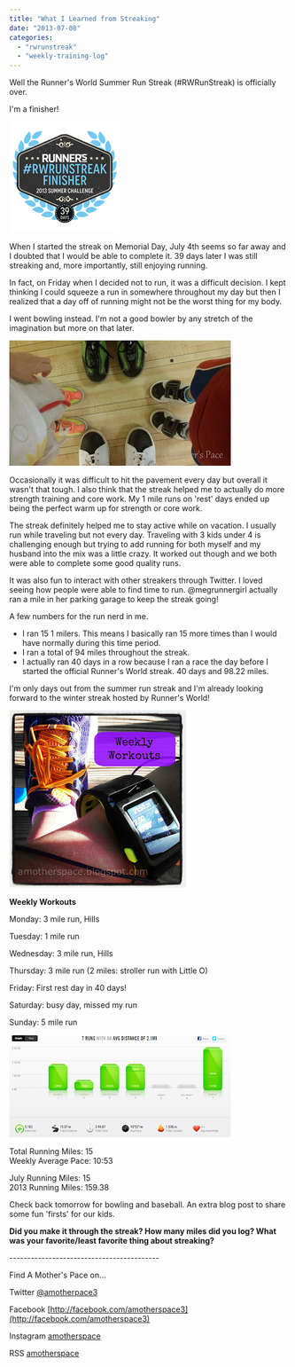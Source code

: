 ```yaml
---
title: "What I Learned from Streaking"
date: "2013-07-08"
categories: 
  - "rwrunstreak"
  - "weekly-training-log"
---
```


Well the Runner's World Summer Run Streak (#RWRunStreak) is officially over.   
  
I'm a finisher!  
  
  

[![#RWRunStreak | A Mother's Pace](images/RWRUNSTREAKBADGE-200.jpg "#RWRunStreak | A Mother's Pace")](http://amotherspace.net/wp-content/uploads/2013/07/RWRUNSTREAKBADGE-2001.jpg)

When I started the streak on Memorial Day, July 4th seems so far away and I doubted that I would be able to complete it. 39 days later I was still streaking and, more importantly, still enjoying running.  
  
In fact, on Friday when I decided not to run, it was a difficult decision. I kept thinking I could squeeze a run in somewhere throughout my day but then I realized that a day off of running might not be the worst thing for my body.   
  
I went bowling instead. I'm not a good bowler by any stretch of the imagination but more on that later.   
  
  

[![Bowling Shoes | A Mother's Pace](images/IMAG1563.jpg "Bowling Shoes | A Mother's Pace")](http://amotherspace.net/wp-content/uploads/2013/07/IMAG15631.jpg)

  
Occasionally it was difficult to hit the pavement every day but overall it wasn't that tough. I also think that the streak helped me to actually do more strength training and core work. My 1 mile runs on 'rest' days ended up being the perfect warm up for strength or core work.   
  
The streak definitely helped me to stay active while on vacation. I usually run while traveling but not every day. Traveling with 3 kids under 4 is challenging enough but trying to add running for both myself and my husband into the mix was a little crazy. It worked out though and we both were able to complete some good quality runs.  
  
It was also fun to interact with other streakers through Twitter. I loved seeing how people were able to find time to run. @megrunnergirl actually ran a mile in her parking garage to keep the streak going!   
  
A few numbers for the run nerd in me.  

- I ran 15 1 milers. This means I basically ran 15 more times than I would have normally during this time period.
- I ran a total of 94 miles throughout the streak.
- I actually ran 40 days in a row because I ran a race the day before I started the official Runner's World streak. 40 days and 98.22 miles.

I'm only days out from the summer run streak and I'm already looking forward to the winter streak hosted by Runner's World!   
  
  

[![Weekly Workouts | A Mother's Pace](images/Weekly+Workouts6.jpg "Weekly Workouts | A Mother's Pace")](http://amotherspace.net/wp-content/uploads/2013/07/Weekly+Workouts7.jpg)

  
**Weekly Workouts**  
  
Monday: 3 mile run, Hills  
  
Tuesday: 1 mile run  
  
Wednesday: 3 mile run, Hills  
  
Thursday: 3 mile run (2 miles: stroller run with Little O)  
  
Friday: First rest day in 40 days!  
  
Saturday: busy day, missed my run  
  
Sunday: 5 mile run   
  
  

[![Weekly Workouts | A Mother's Pace](images/July7.PNG "Weekly Workouts | A Mother's Pace")](http://3.bp.blogspot.com/-R-Ed4Q2MqWY/UdoyVk35T9I/AAAAAAAAKw8/hLjZnGMe6UA/s1600/July7.PNG)

  
Total Running Miles: 15  
Weekly Average Pace: 10:53  
  
July Running Miles: 15  
2013 Running Miles: 159.38  
  
Check back tomorrow for bowling and baseball. An extra blog post to share some fun 'firsts' for our kids.  
  
  
  

**Did you make it through the streak? How many miles did you log? What was your favorite/least favorite thing about streaking?**

  

  

\------------------------------------------

  

  
Find A Mother's Pace on...  
  
Twitter [@amotherpace3](https://twitter.com/amotherspace3)  
  
Facebook [http://facebook.com/amotherspace3](http://facebook.com/amotherspace3)   
  
Instagram [amotherspace](http://instagram.com/amotherspace)  
  
RSS [amotherspace](http://feeds.feedburner.com/amotherspace)
